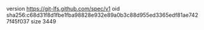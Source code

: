 version https://git-lfs.github.com/spec/v1
oid sha256:c68d31f8d1fbe1fba98828e932e89a0b3c88d955ed3365edf81ae7427f45f037
size 3449
